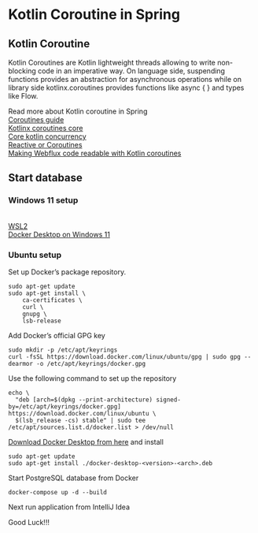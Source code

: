 # Kotlin Coroutine in Spring

## Kotlin Coroutine

Kotlin Coroutines are Kotlin lightweight threads allowing to write non-blocking code in an imperative way. On language
side, suspending functions provides an abstraction for asynchronous operations while on library side kotlinx.coroutines
provides functions like async { } and types like Flow.

Read more about Kotlin coroutine in Spring
\
[Coroutines guide](https://kotlinlang.org/docs/coroutines-guide.html)
\
[Kotlinx coroutines core](https://github.com/Kotlin/kotlinx.coroutines/tree/master/kotlinx-coroutines-core)
\
[Core kotlin concurrency](https://github.com/turuuboldoo/core-kotlin-modules/tree/main/core-kotlin-concurrency)
\
[Reactive or Coroutines](https://medium.com/digitalfrontiers/reactive-or-coroutines-between-a-rock-and-a-hard-place-6a41a151195a)
\
[Making Webflux code readable with Kotlin coroutines](https://blog.allegro.tech/2020/02/webflux-and-coroutines.html)

## Start database

### Windows 11 setup

\
[WSL2](https://docs.microsoft.com/en-us/windows/wsl/install)
\
[Docker Desktop on Windows 11](https://docs.docker.com/desktop/install/windows-install/)

### Ubuntu setup

Set up Docker’s package repository.

```
sudo apt-get update
sudo apt-get install \
    ca-certificates \
    curl \
    gnupg \
    lsb-release
```

Add Docker’s official GPG key

```
sudo mkdir -p /etc/apt/keyrings
curl -fsSL https://download.docker.com/linux/ubuntu/gpg | sudo gpg --dearmor -o /etc/apt/keyrings/docker.gpg
```

Use the following command to set up the repository

```
echo \
  "deb [arch=$(dpkg --print-architecture) signed-by=/etc/apt/keyrings/docker.gpg] https://download.docker.com/linux/ubuntu \
  $(lsb_release -cs) stable" | sudo tee /etc/apt/sources.list.d/docker.list > /dev/null
```

[Download Docker Desktop from here](https://docs.docker.com/desktop/install/linux-install/) and install

```
sudo apt-get update
sudo apt-get install ./docker-desktop-<version>-<arch>.deb
```

Start PostgreSQL database from Docker

```
docker-compose up -d --build
```

Next run application from IntelliJ Idea

Good Luck!!!